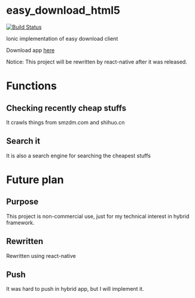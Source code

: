# easy_download_html5

[![Build Status](https://travis-ci.org/zycbobby/easy_download_html5.svg?branch=master)](https://travis-ci.org/zycbobby/easy_download_html5)

Ionic implementation of easy download client

Download app [here](https://github.com/zycbobby/easy_download_html5/releases)

Notice: This project will be rewritten by react-native after it was released.

# Functions

## Checking recently cheap stuffs

It crawls things from smzdm.com and shihuo.cn

## Search it

It is also a search engine for searching the cheapest stuffs

# Future plan

## Purpose

This project is non-commercial use, just for my technical interest in hybrid framework.

## Rewritten

Rewritten using react-native

## Push

It was hard to push in hybrid app, but I will implement it.

